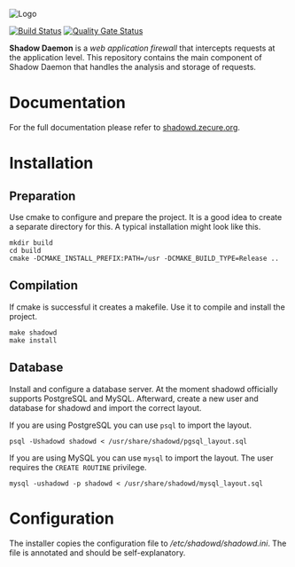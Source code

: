 ![Logo](https://shadowd.zecure.org/img/logo_small.png)

[![Build Status](https://github.com/zecure/shadowd/actions/workflows/analyze.yml/badge.svg)](https://github.com/zecure/shadowd/actions/workflows/analyze.yml)
[![Quality Gate Status](https://sonarcloud.io/api/project_badges/measure?project=zecure_shadowd&metric=alert_status)](https://sonarcloud.io/dashboard?id=zecure_shadowd)

**Shadow Daemon** is a *web application firewall* that intercepts requests at the application level.
This repository contains the main component of Shadow Daemon that handles the analysis and storage of requests.

# Documentation
For the full documentation please refer to [shadowd.zecure.org](https://shadowd.zecure.org/).

# Installation
## Preparation
Use cmake to configure and prepare the project. It is a good idea to create a separate directory for this.
A typical installation might look like this.

    mkdir build
    cd build
    cmake -DCMAKE_INSTALL_PREFIX:PATH=/usr -DCMAKE_BUILD_TYPE=Release ..

## Compilation
If cmake is successful it creates a makefile. Use it to compile and install the project.

    make shadowd
    make install

## Database
Install and configure a database server. At the moment shadowd officially supports PostgreSQL and MySQL.
Afterward, create a new user and database for shadowd and import the correct layout.

If you are using PostgreSQL you can use `psql` to import the layout.

    psql -Ushadowd shadowd < /usr/share/shadowd/pgsql_layout.sql

If you are using MySQL you can use `mysql` to import the layout. The user requires the `CREATE ROUTINE` privilege.

    mysql -ushadowd -p shadowd < /usr/share/shadowd/mysql_layout.sql

# Configuration
The installer copies the configuration file to */etc/shadowd/shadowd.ini*. The file is annotated and should be self-explanatory.
